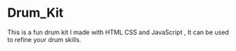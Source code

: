 # Drum_Kit
This is a fun drum kit I made with HTML CSS and JavaScript , It can be used to refine your drum skills.
